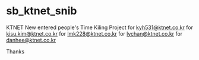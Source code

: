 # sb_ktnet_snib

KTNET New entered people's Time Kiling Project
for kyh531@ktnet.co.kr
for kisu.kim@ktnet.co.kr
for lmk228@ktnet.co.kr
for lychan@ktnet.co.kr
for danhee@ktnet.co.kr

Thanks
